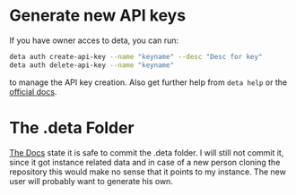# Generate new API keys

If you have owner acces to deta, you can run:

```bash
deta auth create-api-key --name "keyname" --desc "Desc for key"
deta auth delete-api-key --name "keyname"
```

to manage the API key creation. Also get further help from `deta help` or the [official docs](https://docs.deta.sh/docs/micros/api_keys).

# The .deta Folder

[The Docs](https://docs.deta.sh/docs/micros/faqs_micros/#is-it-safe-to-commit-the-deta-folder-created-by-the-cli) state it is safe to commit the .deta folder. I will still not commit it, since it got instance related data and in case of a new person cloning the repository this would make no sense that it points to my instance. The new user will probably want to generate his own.